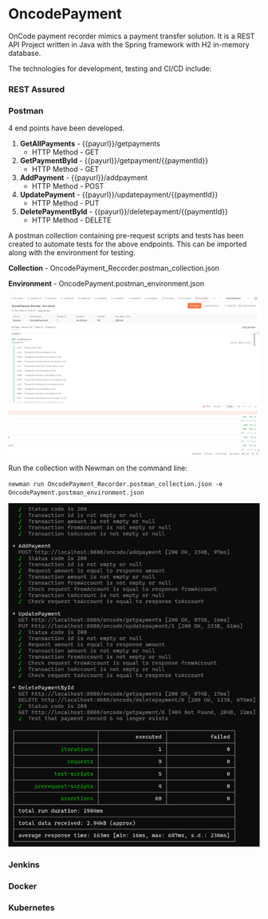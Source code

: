 # OncodePayment

OnCode payment recorder mimics a payment transfer solution. It is a REST API Project written in Java with the Spring framework with H2 in-memory database.

The technologies for development, testing and CI/CD include:

### REST Assured
### Postman
4 end points have been developed.
1. **GetAllPayments** - {{payurl}}/getpayments
   - HTTP Method - GET
2. **GetPaymentById** - {{payurl}}/getpayment/{{paymentId}}
   - HTTP Method - GET
3. **AddPayment** - {{payurl}}/addpayment
   - HTTP Method - POST
4. **UpdatePayment** - {{payurl}}/updatepayment/{{paymentId}}
   - HTTP Method - PUT
5. **DeletePaymentById** - {{payurl}}/deletepayment/{{paymentId}}
   - HTTP Method - DELETE

A postman collection containing pre-request scripts and tests has been created to automate tests for the above endpoints.
This can be imported along with the environment for testing.

**Collection** - OncodePayment_Recorder.postman_collection.json

**Environment** - OncodePayment.postman_environment.json

![img.png](img.png)

Run the collection with Newman on the command line:

`newman run OncodePayment_Recorder.postman_collection.json -e OncodePayment.postman_environment.json`

![img_1.png](img_1.png)


### Jenkins
### Docker
### Kubernetes
